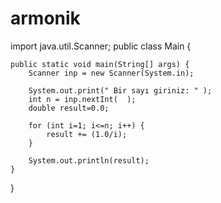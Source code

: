 # armonik

import java.util.Scanner;
public class Main {

    public static void main(String[] args) {
        Scanner inp = new Scanner(System.in);
        
        System.out.print(" Bir sayı giriniz: " );
        int n = inp.nextInt(  );
        double result=0.0;
        
        for (int i=1; i<=n; i++) {
            result += (1.0/i);
        }
        
        System.out.println(result);
    }
}
